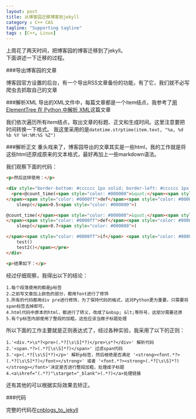 ```yaml
---
layout: post
title: 从博客园迁移博客到jekyll
category : C++ CAS
tagline: "Supporting tagline"
tags : [C++, Linux]
---
```


上周花了两天时间，把博客园的博客迁移到了jekyll。  
下面讲述一下迁移的过程。

###导出博客园的文章

博客园官方设置的后台，有一个导出RSS文章备份的功能，有了它，我们就不必写爬虫去抓取自己的文章

###解析XML
导出的XML文件中，每篇文章都是一个item结点，我参考了[用 ElementTree 在 Python 中解析 XML](http://pycoders-weekly-chinese.readthedocs.org/en/latest/issue6/processing-xml-in-python-with-element-tree.html)这篇文章

我们依次遍历所有item结点，取出文章的标题、正文和生成时间。这里注意要把时间转换一下格式。
我这里采用的是`datetime.strptime(item.text, "%a, %d %b %Y %H:%M:%S %Z")`

###解析正文
重头戏来了，博客园导出的文章其实是一些html，我的工作就是将这些html还原成原来的文本格式，最好再加上一些markdown语法。

我们观察下面的代码：

```html
<p>然后这样使用：</p>

<div style="border-bottom: #cccccc 1px solid; border-left: #cccccc 1px solid; padding-bottom: 5px; background-color: #f5f5f5; padding-left: 5px; padding-right: 5px; border-top: #cccccc 1px solid; border-right: #cccccc 1px solid; padding-top: 5px" class="cnblogs_code">
  <pre>@count_time(<span style="color: #800000">&quot;</span><span style="color: #800000">foobar</span><span style="color: #800000">&quot;</span><span style="color: #000000">)
</span><span style="color: #0000ff">def</span><span style="color: #000000"> test():
    sleep(</span>0.5<span style="color: #000000">)

@count_time(</span><span style="color: #800000">&quot;</span><span style="color: #800000">测试消息</span><span style="color: #800000">&quot;</span><span style="color: #000000">)
</span><span style="color: #0000ff">def</span><span style="color: #000000"> test2():
    sleep(</span>0.7<span style="color: #000000">)

</span><span style="color: #0000ff">if</span> <span style="color: #800080">__name__</span> == <span style="color: #800000">'</span><span style="color: #800000">__main__</span><span style="color: #800000">'</span><span style="color: #000000">:
    test()
    test2()</span></pre>
</div>

<p>结果如下：</p>
```

经过仔细观察，我得出以下的结论：

	1.每个段落使用的都是p标签
	2.之前写文章加上颜色的部分，都用font进行了修饰
	3.所有的代码都用div pre进行修饰，为了保持代码的格式，这对Python更为重要，只需要将span标签去掉即可。
	4.html代码中原本的html，都进行了转义，改成了&nbsp; &lt;等符号，这部分需要还原
	5.有个p标签内部使用了整段的加粗，这些应该当做子标题处理


所以下面的工作主要就是正则表达式了，经过各种实验，我采用了以下的正则：
	
	1.'<div.*>\s*?<pre>(.*?[\s\S]*?)</pre>\s*?</div>' 解析代码
	2.'<span.*?>(.*?[\s\S]*?)</span>' 过滤span代码
	3.'<p>(.*?[\s\S]*?)</p>' 解析p标签，然后根绝是否满足 '<strong><font.*?>(.*?[\s\S]*?)</font></strong>' 或者 '<font.*?><strong>(.*?[\s\S]*?)</strong></font>'决定是否进行整段加粗，处理成子标题
	4.<a\shref="(.*?)"\starget="_blank">(.*?)</a>处理链接

还有其他的可以根据实际效果去矫正。

###代码

完整的代码在[cnblogs_to_jekyll](https://github.com/guochunyang/cnblogs_to_jekyll)
